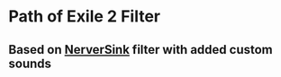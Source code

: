 # Path of Exile 2 Filter

## Based on [NerverSink](https://github.com/NeverSinkDev/NeverSink-PoE2litefilter/tree/main) filter with added custom sounds
